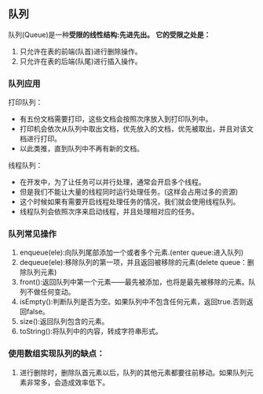 ## 队列
队列(Queue)是一种**受限的线性结构:先进先出。**
**它的受限之处是：**
1. 只允许在表的前端(队首)进行删除操作。
2. 只允许在表的后端(队尾)进行插入操作。

### 队列应用
打印队列：
- 有五份文档需要打印，这些文档会按照次序放入到打印队列中。
- 打印机会依次从队列中取出文档，优先放入的文档，优先被取出，并且对该文档进行打印。
- 以此类推，直到队列中不再有新的文档。

线程队列：
- 在开发中，为了让任务可以并行处理，通常会开启多个线程。
- 但是我们不能让大量的线程同时运行处理任务。(这样会占用过多的资源)
- 这个时候如果有需要开启线程处理任务的情况，我们就会使用线程队列。
- 线程队列会依照次序来启动线程，并且处理相对应的任务。

### 队列常见操作
1. enqueue(ele):向队列尾部添加一个或者多个元素.(enter queue:进入队列)
2. dequeue(ele):移除队列的第一项，并且返回被移除的元素(delete queue：删除队列元素)
3. front():返回队列中第一个元素——最先被添加，也将是最先被移除的元素。队列不做任何变动。
4. isEmpty():判断队列是否为空。如果队列中不包含任何元素，返回true.否则返回false。
5. size():返回队列包含的元素。
6. toString():将队列中的内容，转成字符串形式。

### 使用数组实现队列的缺点：
1. 进行删除时，删除队首元素以后，队列的其他元素都要往前移动。如果队列元素非常多，会造成效率低下。